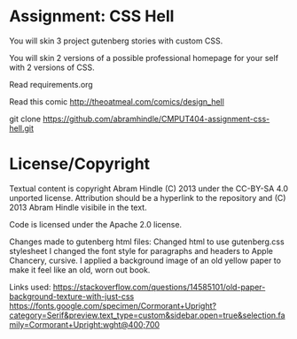 Assignment: CSS Hell
====================

You will skin 3 project gutenberg stories with custom CSS.

You will skin 2 versions of a possible professional homepage for your
self with 2 versions of CSS.

Read requirements.org

Read this comic http://theoatmeal.com/comics/design_hell

git clone https://github.com/abramhindle/CMPUT404-assignment-css-hell.git

License/Copyright
=================

Textual content is copyright Abram Hindle (C) 2013 under the CC-BY-SA
4.0 unported license. Attribution should be a hyperlink to the
repository and (C) 2013 Abram Hindle visibile in the text.

Code is licensed under the Apache 2.0 license.

Changes made to gutenberg html files:
Changed html to use gutenberg.css stylesheet
I changed the font style for paragraphs and headers to Apple Chancery, cursive.
I applied a background image of an old yellow paper to make it feel like an old, worn out book.


Links used:
https://stackoverflow.com/questions/14585101/old-paper-background-texture-with-just-css
https://fonts.google.com/specimen/Cormorant+Upright?category=Serif&preview.text_type=custom&sidebar.open=true&selection.family=Cormorant+Upright:wght@400;700